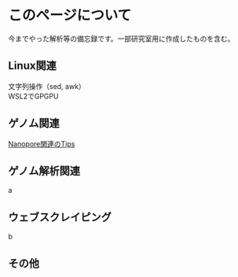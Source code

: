 # このページについて
今までやった解析等の備忘録です。一部研究室用に作成したものを含む。
<br>
## Linux関連
文字列操作（sed, awk）<br>
WSL2でGPGPU
<br>
## ゲノム関連
[Nanopore関連のTips](nanopore/README.md#nanopore関連のtips)
## ゲノム解析関連
a
<br>
## ウェブスクレイピング
b
<br>
## その他
